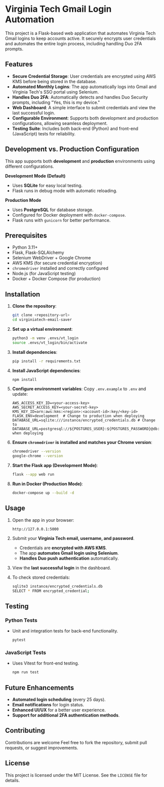 # Virginia Tech Gmail Login Automation

This project is a Flask-based web application that automates Virginia Tech Gmail logins to keep accounts active. 
It securely encrypts user credentials and automates the entire login process, including handling Duo 2FA prompts.

## Features

- **Secure Credential Storage**: User credentials are encrypted using AWS KMS before being stored in the database.
- **Automated Monthly Logins**: The app automatically logs into Gmail and Virginia Tech's SSO portal using Selenium.
- **Handles Duo 2FA**: Automatically detects and handles Duo Security prompts, including "Yes, this is my device."
- **Web Dashboard**: A simple interface to submit credentials and view the last successful login.
- **Configurable Environment**: Supports both development and production configurations, allowing seamless deployment.
- **Testing Suite**: Includes both back-end (Python) and front-end (JavaScript) tests for reliability.

## Development vs. Production Configuration

This app supports both **development** and **production** environments using different configurations.

**Development Mode (Default)**
- Uses **SQLite** for easy local testing.
- Flask runs in debug mode with automatic reloading.

**Production Mode**
- Uses **PostgreSQL** for database storage.
- Configured for Docker deployment with `docker-compose`.
- Flask runs with `gunicorn` for better performance.

## Prerequisites

- Python 3.11+
- Flask, Flask-SQLAlchemy
- Selenium WebDriver + Google Chrome
- AWS KMS (for secure credential encryption)
- `chromedriver` installed and correctly configured
- Node.js (for JavaScript testing)
- Docker + Docker Compose (for production)

## Installation

1. **Clone the repository**:
   ```bash
   git clone <repository-url>
   cd virginiatech-email-saver
   ```

2. **Set up a virtual environment**:
   ```bash
   python3 -m venv .envs/vt_login
   source .envs/vt_login/bin/activate
   ```

3. **Install dependencies**:
   ```bash
   pip install -r requirements.txt
   ```

4. **Install JavaScript dependencies**:
   ```bash
   npm install
   ```

5. **Configure environment variables**:
   Copy `.env.example` to `.env` and update:
   ```
   AWS_ACCESS_KEY_ID=<your-access-key>
   AWS_SECRET_ACCESS_KEY=<your-secret-key>
   KMS_KEY_ID=arn:aws:kms:<region>:<account-id>:key/<key-id>
   FLASK_ENV=development  # Change to production when deploying
   DATABASE_URL=sqlite:///instance/encrypted_credentials.db # Change to DATABASE_URL=postgresql://${POSTGRES_USER}:${POSTGRES_PASSWORD}@db:5432/${POSTGRES_DB} when deploying
   ```

6. **Ensure `chromedriver` is installed and matches your Chrome version**:
   ```bash
   chromedriver --version
   google-chrome --version
   ```

7. **Start the Flask app (Development Mode)**:
   ```bash
   flask --app web run
   ```

8. **Run in Docker (Production Mode)**:
   ```bash
   docker-compose up --build -d
   ```

## Usage

1. Open the app in your browser:
   ```
   http://127.0.0.1:5000
   ```

2. Submit your **Virginia Tech email, username, and password**.
   - Credentials are **encrypted with AWS KMS**.
   - The app **automates Gmail login using Selenium**.
   - **Handles Duo push authentication** automatically.

3. View the **last successful login** in the dashboard.

4. To check stored credentials:
   ```bash
   sqlite3 instance/encrypted_credentials.db
   SELECT * FROM encrypted_credential;
   ```

## Testing

### Python Tests
- Unit and integration tests for back-end functionality.
   ```bash
   pytest
   ```

### JavaScript Tests
- Uses Vitest for front-end testing.
   ```bash
   npm run test
   ```

## Future Enhancements

- **Automated login scheduling** (every 25 days).
- **Email notifications** for login status.
- **Enhanced UI/UX** for a better user experience.
- **Support for additional 2FA authentication methods**.

## Contributing

Contributions are welcome Feel free to fork the repository, submit pull requests, or suggest improvements.

## License

This project is licensed under the MIT License. See the `LICENSE` file for details.